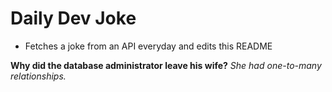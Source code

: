 
# Daily Dev Joke

- Fetches a joke from an API everyday and edits this README

**Why did the database administrator leave his wife?**
*She had one-to-many relationships.*
    